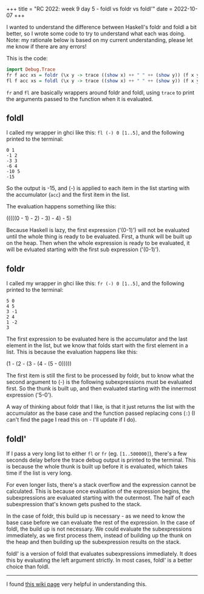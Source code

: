 +++
title = "RC 2022: week 9 day 5 - foldl vs foldr vs foldl'"
date = 2022-10-07
+++

I wanted to understand the difference between Haskell's foldr and foldl a bit better, so I wrote some code to try to understand what each was doing.  Note: my rationale below is based on my current understanding, please let me know if there are any errors!

This is the code:
```Haskell
import Debug.Trace
fr f acc xs = foldr (\x y -> trace ((show x) ++ " " ++ (show y)) (f x y)) acc xs
fl f acc xs = foldl (\x y -> trace ((show x) ++ " " ++ (show y)) (f x y)) acc xs
```
`fr` and `fl` are basically wrappers around foldr and foldl, using `trace` to print the arguments passed to the function when it is evaluated.


## foldl
I called my wrapper in ghci like this: `fl (-) 0 [1..5]`, and the following printed to the terminal:
```
0 1
-1 2
-3 3
-6 4
-10 5
-15
```
So the output is -15, and (-) is applied to each item in the list starting with the accumulator (`acc`) and the first item in the list.  

The evaluation happens something like this:

(((((0 - 1) - 2) - 3) - 4) - 5)

Because Haskell is lazy, the first expression ('(0-1)') will not be evaluated until the whole thing is ready to be evaluated.  First, a thunk will be built up on the heap.  Then when the whole expression is ready to be evaluated, it will be evluated starting with the first sub expression ('(0-1)').

## foldr
I called my wrapper in ghci like this: `fr (-) 0 [1..5]`, and the following printed to the terminal:
```
5 0
4 5
3 -1
2 4
1 -2
3
```
The first expression to be evaluated here is the accumulator and the last element in the list, but we know that folds start with the first element in a list.  This is because the evaluation happens like this:

(1 - (2 - (3 - (4 - (5 - 0)))))

The first item is still the first to be processed by foldr, but to know what the second argument to (-) is the following subexpressions must be evaluated first.  So the thunk is built up, and then evaluated starting with the innermost expression ('5-0').

A way of thinking about foldr that I like, is that it just returns the list with the accumulator as the base case and the function passed replacing cons (`:`) (I can't find the  page I read this on - I'll update if I do).

## foldl'

If I pass a very long list to either `fl` or `fr` (eg. `[1..500000]`), there's a few seconds delay before the trace debug output is printed to the terminal.  This is because the whole thunk is built up before it is evaluated, which takes time if the list is very long.  

For even longer lists, there's a stack overflow and the expression cannot be calculated.  This is because once evaluation of the expression begins, the subexpressions are evaluated starting with the outermost.  The half of each subexpression that's known gets pushed to the stack.   

In the case of foldr, this build up is necessary - as we need to know the base case before we can evaluate the rest of the expression.  In the case of foldl, the build up is not necessary.  We could evaluate the subexpressions immediately, as we first process them, instead of building up the thunk on the heap and then building up the subexpression results on the stack.  

foldl' is a version of foldl that evaluates subexpressions immediately.  It does this by evaluating the left argument strictly.  In most cases, foldl' is a better choice than foldl.


-----
I found [this wiki page](https://wiki.haskell.org/Foldr_Foldl_Foldl') very helpful in understanding this.  
